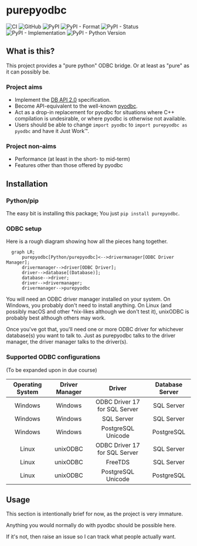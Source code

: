 # purepyodbc

![CI](https://github.com/chrisimcevoy/purepyodbc/actions/workflows/ci.yml/badge.svg)
![GitHub](https://img.shields.io/github/license/chrisimcevoy/purepyodbc)
![PyPI](https://img.shields.io/pypi/v/purepyodbc)
![PyPI - Format](https://img.shields.io/pypi/format/purepyodbc)
![PyPI - Status](https://img.shields.io/pypi/status/purepyodbc)
![PyPI - Implementation](https://img.shields.io/pypi/implementation/purepyodbc)
![PyPI - Python Version](https://img.shields.io/pypi/pyversions/purepyodbc)

## What is this?

This project provides a "pure python" ODBC bridge. Or at least as "pure" as it can possibly be.

### Project aims

- Implement the [DB API 2.0](https://www.python.org/dev/peps/pep-0249) specification.
- Become API-equivalent to the well-known [pyodbc](https://github.com/mkleehammer/pyodbc).
- Act as a drop-in replacement for pyodbc for situations where C++ compilation is undesirable, or where pyodbc is otherwise not available.
- Users should be able to change `import pyodbc` to `import purepyodbc as pyodbc` and have it Just Work™.

### Project non-aims

- Performance (at least in the short- to mid-term)
- Features other than those offered by pyodbc

## Installation

### Python/pip

The easy bit is installing this package; You just `pip install purepyodbc`.

### ODBC setup

Here is a rough diagram showing how all the pieces hang together.

```mermaid
  graph LR;
      purepyodbc[Python/purepyodbc]<-->drivermanager[ODBC Driver Manager];
      drivermanager-->driver[ODBC Driver];
      driver-->database[(Database)];
	  database-->driver;
	  driver-->drivermanager;
	  drivermanager-->purepyodbc
```

You will need an ODBC driver manager installed on your system. On Windows, you probably don't need to install anything. On Linux (and possibly macOS and other *nix-likes although we don't test it), unixODBC is probably best although others may work.

Once you've got that, you'll need one or more ODBC driver for whichever database(s) you want to talk to. Just as purepyodbc talks to the driver manager, the driver manager talks to the driver(s).

### Supported ODBC configurations

(To be expanded upon in due course)

|Operating System|Driver Manager|Driver|Database Server|
|:-:|:-:|:-:|:-:|
|Windows|Windows|ODBC Driver 17 for SQL Server|SQL Server|
|Windows|Windows|SQL Server|SQL Server|
|Windows|Windows|PostgreSQL Unicode|PostgreSQL|
|Linux|unixODBC|ODBC Driver 17 for SQL Server|SQL Server|
|Linux|unixODBC|FreeTDS|SQL Server|
|Linux|unixODBC|PostgreSQL Unicode|PostgreSQL|

## Usage

This section is intentionally brief for now, as the project is very immature.

Anything you would normally do with pyodbc should be possible here.

If it's not, then raise an issue so I can track what people actually want.
